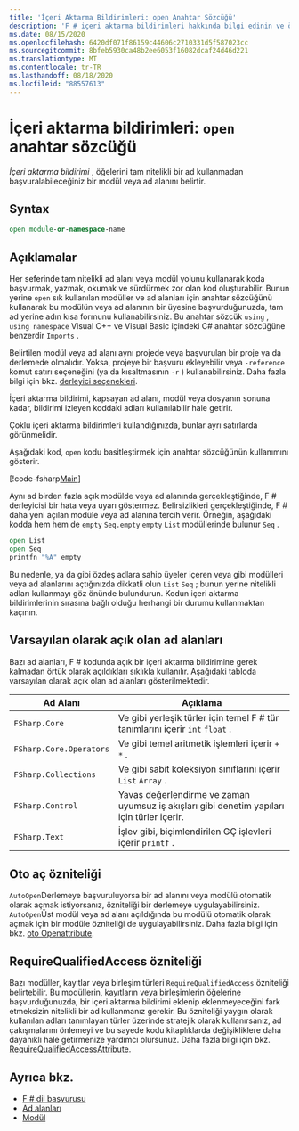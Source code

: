 ```yaml
---
title: 'İçeri Aktarma Bildirimleri: open Anahtar Sözcüğü'
description: 'F # içeri aktarma bildirimleri hakkında bilgi edinin ve öğelerin tam nitelikli bir ad kullanmadan başvurdukları bir modül veya ad alanı belirtmeleri hakkında bilgi edinin.'
ms.date: 08/15/2020
ms.openlocfilehash: 6420df071f86159c44606c2710331d5f587023cc
ms.sourcegitcommit: 8bfeb5930ca48b2ee6053f16082dcaf24d46d221
ms.translationtype: MT
ms.contentlocale: tr-TR
ms.lasthandoff: 08/18/2020
ms.locfileid: "88557613"
---
```

# <a name="import-declarations-the-open-keyword"></a>İçeri aktarma bildirimleri: `open` anahtar sözcüğü

*İçeri aktarma bildirimi* , öğelerini tam nitelikli bir ad kullanmadan başvuralabileceğiniz bir modül veya ad alanını belirtir.

## <a name="syntax"></a>Syntax

```fsharp
open module-or-namespace-name
```

## <a name="remarks"></a>Açıklamalar

Her seferinde tam nitelikli ad alanı veya modül yolunu kullanarak koda başvurmak, yazmak, okumak ve sürdürmek zor olan kod oluşturabilir. Bunun yerine `open` sık kullanılan modüller ve ad alanları için anahtar sözcüğünü kullanarak bu modülün veya ad alanının bir üyesine başvurduğunuzda, tam ad yerine adın kısa formunu kullanabilirsiniz. Bu anahtar sözcük `using` , `using namespace` Visual C++ ve Visual Basic içindeki C# anahtar sözcüğüne benzerdir `Imports` .

Belirtilen modül veya ad alanı aynı projede veya başvurulan bir proje ya da derlemede olmalıdır. Yoksa, projeye bir başvuru ekleyebilir veya `-reference` komut satırı seçeneğini (ya da kısaltmasının `-r` ) kullanabilirsiniz. Daha fazla bilgi için bkz. [derleyici seçenekleri](compiler-options.md).

İçeri aktarma bildirimi, kapsayan ad alanı, modül veya dosyanın sonuna kadar, bildirimi izleyen koddaki adları kullanılabilir hale getirir.

Çoklu içeri aktarma bildirimleri kullandığınızda, bunlar ayrı satırlarda görünmelidir.

Aşağıdaki kod, `open` kodu basitleştirmek için anahtar sözcüğünün kullanımını gösterir.

[!code-fsharp[Main](~/samples/snippets/fsharp/lang-ref-2/snippet6801.fs)]

Aynı ad birden fazla açık modülde veya ad alanında gerçekleştiğinde, F # derleyicisi bir hata veya uyarı göstermez. Belirsizlikleri gerçekleştiğinde, F # daha yeni açılan modüle veya ad alanına tercih verir. Örneğin, aşağıdaki kodda hem hem de `empty` `Seq.empty` `empty` `List` modüllerinde bulunur `Seq` .

```fsharp
open List
open Seq
printfn "%A" empty
```

Bu nedenle, ya da gibi özdeş adlara sahip üyeler içeren veya gibi modülleri veya ad alanlarını açtığınızda dikkatli olun `List` `Seq` ; bunun yerine nitelikli adları kullanmayı göz önünde bulundurun. Kodun içeri aktarma bildirimlerinin sırasına bağlı olduğu herhangi bir durumu kullanmaktan kaçının.

## <a name="namespaces-that-are-open-by-default"></a>Varsayılan olarak açık olan ad alanları

Bazı ad alanları, F # kodunda açık bir içeri aktarma bildirimine gerek kalmadan örtük olarak açıldıkları sıklıkla kullanılır. Aşağıdaki tabloda varsayılan olarak açık olan ad alanları gösterilmektedir.

|Ad Alanı|Açıklama|
|---------|-----------|
|`FSharp.Core`|Ve gibi yerleşik türler için temel F # tür tanımlarını içerir `int` `float` .|
|`FSharp.Core.Operators`|Ve gibi temel aritmetik işlemleri içerir `+` `*` .|
|`FSharp.Collections`|Ve gibi sabit koleksiyon sınıflarını içerir `List` `Array` .|
|`FSharp.Control`|Yavaş değerlendirme ve zaman uyumsuz iş akışları gibi denetim yapıları için türler içerir.|
|`FSharp.Text`|İşlev gibi, biçimlendirilen GÇ işlevleri içerir `printf` .|

## <a name="autoopen-attribute"></a>Oto aç özniteliği

`AutoOpen`Derlemeye başvuruluyorsa bir ad alanını veya modülü otomatik olarak açmak istiyorsanız, özniteliği bir derlemeye uygulayabilirsiniz. `AutoOpen`Üst modül veya ad alanı açıldığında bu modülü otomatik olarak açmak için bir modüle özniteliği de uygulayabilirsiniz. Daha fazla bilgi için bkz. [oto Openattribute](https://fsharp.github.io/fsharp-core-docs/reference/fsharp-core-autoopenattribute.html).

## <a name="requirequalifiedaccess-attribute"></a>RequireQualifiedAccess özniteliği

Bazı modüller, kayıtlar veya birleşim türleri `RequireQualifiedAccess` özniteliği belirtebilir. Bu modüllerin, kayıtların veya birleşimlerin öğelerine başvurduğunuzda, bir içeri aktarma bildirimi eklenip eklenmeyeceğini fark etmeksizin nitelikli bir ad kullanmanız gerekir. Bu özniteliği yaygın olarak kullanılan adları tanımlayan türler üzerinde stratejik olarak kullanırsanız, ad çakışmalarını önlemeyi ve bu sayede kodu kitaplıklarda değişikliklere daha dayanıklı hale getirmenize yardımcı olursunuz. Daha fazla bilgi için bkz. [RequireQualifiedAccessAttribute](https://fsharp.github.io/fsharp-core-docs/reference/fsharp-core-requirequalifiedaccessattribute.html).

## <a name="see-also"></a>Ayrıca bkz.

- [F # dil başvurusu](index.md)
- [Ad alanları](namespaces.md)
- [Modül](modules.md)
